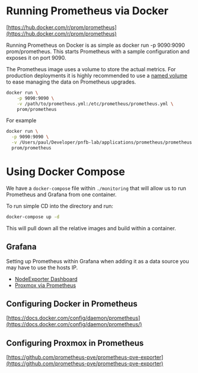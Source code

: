 # Running Prometheus via Docker

[https://hub.docker.com/r/prom/prometheus](https://hub.docker.com/r/prom/prometheus)

Running Prometheus on Docker is as simple as docker run -p 9090:9090
prom/prometheus. This starts Prometheus with a sample configuration and exposes
it on port 9090.

The Prometheus image uses a volume to store the actual metrics. For production
deployments it is highly recommended to use a
[named volume](https://docs.docker.com/storage/volumes/) to ease managing the
data on Prometheus upgrades.

```bash
docker run \
    -p 9090:9090 \
    -v /path/to/prometheus.yml:/etc/prometheus/prometheus.yml \
    prom/prometheus
```

For example

```bash
docker run \
  -p 9090:9090 \
  -v /Users/paul/Developer/pnfb-lab/applications/prometheus/prometheus.yml:/etc/prometheus/prometheus.yml \
  prom/prometheus
```

# Using Docker Compose

We have a `docker-compose` file within `./monitoring` that will allow us to run
Prometheus and Grafana from one container.

To run simple CD into the directory and run:

```bash
docker-compose up -d
```

This will pull down all the relative images and build within a container.

## Grafana

Setting up Prometheus within Grafana when adding it as a data source you may
have to use the hosts IP.

- [NodeExporter Dashboard](https://grafana.com/grafana/dashboards/1860-node-exporter-full/)
- [Proxmox via Prometheus](https://grafana.com/grafana/dashboards/10347-proxmox-via-prometheus/)

## Configuring Docker in Prometheus

[https://docs.docker.com/config/daemon/prometheus](https://docs.docker.com/config/daemon/prometheus/)

## Configuring Proxmox in Prometheus

[https://github.com/prometheus-pve/prometheus-pve-exporter](https://github.com/prometheus-pve/prometheus-pve-exporter)
